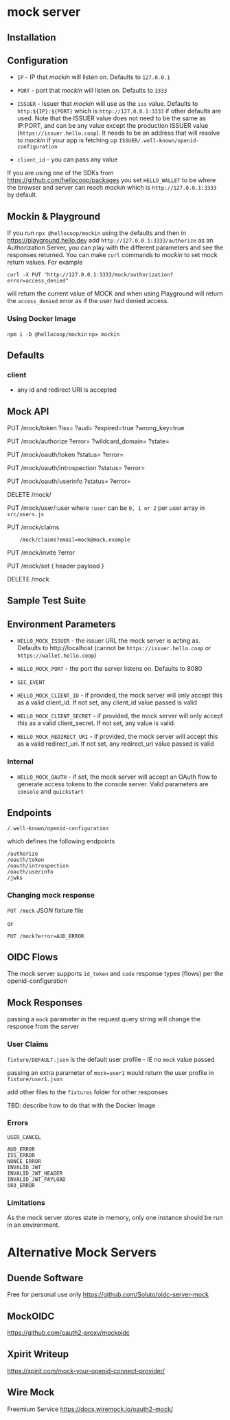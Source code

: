 # mock server

## Installation

## Configuration

- `IP` - IP that *mockin* will listen on. Defaults to `127.0.0.1`
- `PORT` - port that *mockin* will listen on. Defaults to `3333`
- `ISSUER` - Issuer that *mockin* will use as the `iss` value. Defaults to `http:${IP}:${PORT}` which is `http://127.0.0.1:3333` if other defaults are used. Note that the ISSUER value does not need to be the same as IP:PORT, and can be any value except the production ISSUER value (`https://issuer.hello.coop`). It needs to be an address that will resolve to *mockin* if your app is fetching up `ISSUER/.well-known/openid-configuration`

- `client_id` - you can pass any value

If you are using one of the SDKs from https://github.com/hellocoop/packages you set `HELLO_WALLET` to be where the browser and server can reach *mockin* which is `http://127.0.0.1:3333` by default.

## Mockin & Playground
If you run `npx @hellocoop/mockin` using the defaults and then in https://playground.hello.dev add `http://127.0.0.1:3333/authorize` as an Authorization Server, you can play with the different parameters and see the responses returned. You can make `curl` commands to *mockin* to set mock return values. For example 
```
curl -X PUT "http://127.0.0.1:3333/mock/authorization?error=access_denied" 
```
will return the current value of MOCK and when using Playground will return the `access_denied` error as if the user had denied access.


### Using Docker Image

`npm i -D @hellocoop/mockin`
`npx mockin`

## Defaults

### client
- any id and redirect URI is accepted

## Mock API

PUT /mock/token
    ?iss=
    ?aud=
    ?expired=true
    ?wrong_key=true

PUT /mock/authorize 
    ?error=
    ?wildcard_domain=
    ?state=

PUT /mock/oauth/token
    ?status= 
    ?error= 

PUT /mock/oauth/introspection
    ?status= 
    ?error= 

PUT /mock/oauth/userinfo
    ?status= 
    ?error= 

DELETE /mock/

PUT /mock/user/:user
    where `:user` can be `0, 1 or 2` per user array in `src/users.js`

PUT /mock/claims

```
    /mock/claims?email=mock@mock.example
```

PUT /mock/invite
    ?error

PUT /mock/set
    {
        header
        payload
    }

DELETE /mock


## Sample Test Suite



## Environment Parameters

- `HELLO_MOCK_ISSUER` - the issuer URL the mock server is acting as. Defaults to http://localhost (cannot be `https://issuer.hello.coop` or `https://wallet.hello.coop`)
- `HELLO_MOCK_PORT` - the port the server listens on. Defaults to 8080

- `SEC_EVENT`

- `HELLO_MOCK_CLIENT_ID` - if provided, the mock server will only accept this as a valid client_id. If not set, any client_id value passed is valid
- `HELLO_MOCK_CLIENT_SECRET` - if provided, the mock server will only accept this as a valid client_secret. If not set, any value is valid.
- `HELLO_MOCK_REDIRECT_URI` - if provided, the mock server will accept this as a valid redirect_uri. If not set, any redirect_uri value passed is valid

### Internal

- `HELLO_MOCK_OAUTH` - if set, the mock server will accept an OAuth flow to generate access tokens to the console server. Valid parameters are `console` and `quickstart`

## Endpoints

    /.well-known/openid-configuration

which defines the following endpoints

    /authorize
    /oauth/token
    /oauth/introspection
    /oauth/userinfo
    /jwks
    
 ### Changing mock response
 
 
 `PUT /mock` JSON fixture file
 
 or
 
 `PUT /mock?error=AUD_ERROR`
  

## OIDC Flows

The mock server supports `id_token` and `code` response types (flows) per the openid-configuration

## Mock Responses

passing a `mock` parameter in the request query string will change the response from the server

### User Claims

`fixture/DEFAULT.json` is the default user profile - IE no `mock` value passed

passing an extra parameter of `mock=user1` would return the user profile in `fixture/user1.json`

add other files to the `fixtures` folder for other responses

TBD: describe how to do that with the Docker Image

### Errors

    USER_CANCEL

    AUD_ERROR
    ISS_ERROR
    NONCE_ERROR
    INVALID_JWT
    INVALID_JWT_HEADER
    INVALID_JWT_PAYLOAD
    503_ERROR

### Limitations

As the mock server stores state in memory, only one instance should be run in an environment.

# Alternative Mock Servers

## Duende Software 
Free for personal use only
https://github.com/Soluto/oidc-server-mock

## MockOIDC
https://github.com/oauth2-proxy/mockoidc

## Xpirit Writeup
https://xpirit.com/mock-your-openid-connect-provider/

## Wire Mock
Freemium Service
https://docs.wiremock.io/oauth2-mock/

